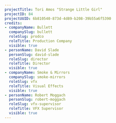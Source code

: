 ```yaml
---
projectTitle: Tori Amos "Strange Little Girl"
projectID: 84
projectUUID: 6b810540-873d-4d89-b208-39b55a6f5390
credits:
- companyName: Bullett
  companySlug: bullett
  roleSlug: prodco
  roleTitle: Production Company
  visible: true
- personName: David Slade
  personSlug: david-slade
  roleSlug: director
  roleTitle: Director
  visible: true
- companyName: Smoke & Mirrors
  companySlug: smoke-mirrors
  roleSlug: vfx
  roleTitle: Visual Effects
  visible: true
- personName: Robert Moggach
  personSlug: robert-moggach
  roleSlug: vfx-supervisor
  roleTitle: VFX Supervisor
  visible: true
---
```

